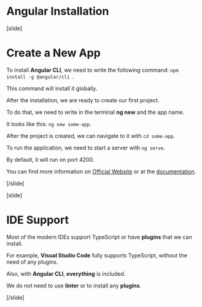 # Angular Installation

[slide]

# Create a New App

To install **Angular CLI**, we need to write the following command: `npm install -g @angular/cli `.

This command will install it globally.

After the installation, we are ready to create our first project.

To do that, we need to write in the terminal **ng new** and the app name.

It looks like this: `ng new some-app`.

After the project is created, we can navigate to it with `cd some-app`.

To run the application, we need to start a server with `ng serve`.

By default, it will run on port 4200.

You can find more information on [Official Website](https://angular.io/https://angular.io/) or at the [documentation](https://angular.io/docs).

[/slide]

[slide]

# IDE Support

Most of the modern IDEs support TypeScript or have **plugins** that we can install.

For example, **Visual Studio Code** fully supports TypeScript, without the need of any plugins.

Also, with **Angular CLI**, **everything** is included.

We do not need to use **linter** or to install any **plugins**.

[/slide]
